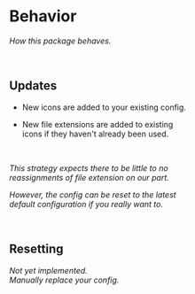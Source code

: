 
# Behavior

*How this package behaves.*

<br>

## Updates

- New icons are added to your existing config.

- New file extensions are added to existing <br>
  icons if they haven't already been used.

<br>

*This strategy expects there to be little to no* <br>
*reassignments of file extension on our part.*

*However, the config can be reset to the latest* <br>
*default configuration if you really want to.*

<br>

## Resetting

*Not yet implemented.* <br>
*Manually replace your config.*